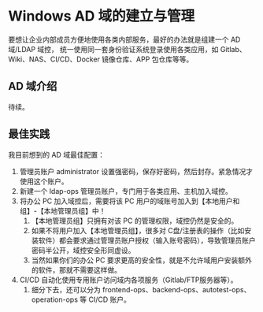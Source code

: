 # Windows AD 域的建立与管理

要想让企业内部成员方便地使用各类内部服务，最好的办法就是组建一个 AD 域/LDAP 域控，
统一使用同一套身份验证系统登录使用各类应用，如 Gitlab、Wiki、NAS、CI/CD、Docker 镜像仓库、APP 包仓库等等。

## AD 域介绍

待续。


## 最佳实践

我目前想到的 AD 域最佳配置：

1. 管理员账户 administrator 设置强密码，保存好密码，然后封存。紧急情况才使用这个账户。
2. 新建一个 ldap-ops 管理员账户，专门用于各类应用、主机加入域控。
3. 将办公 PC 加入域控后，需要将该 PC 用户的域账号加入到【本地用户和组】-【本地管理员组】中！
   1. 【本地管理员组】只拥有对该 PC 的管理权限，域控仍然是安全的。
   2. 如果不将用户加入【本地管理员组】，很多对 C盘/注册表的操作（比如安装软件）都会要求通过管理员账户授权（输入账号密码），导致管理员账户密码半公开，域控安全形同虚设。
   3. 当然如果你们的办公 PC 要求更高的安全性，就是不允许域用户安装额外的软件，那就不需要这样做。
4. CI/CD 自动化使用专用账户访问域内各项服务（Gitlab/FTP服务器等）。
   1. 细分下去，还可以分为 frontend-ops、backend-ops、autotest-ops、operation-ops 等 CI/CD 账户。

